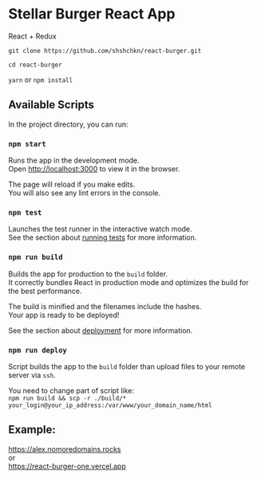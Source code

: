 # Stellar Burger React App

React + Redux

`git clone https://github.com/shshchkn/react-burger.git`

`cd react-burger`

`yarn` or `npm install`

## Available Scripts

In the project directory, you can run:

### `npm start`

Runs the app in the development mode.\
Open [http://localhost:3000](http://localhost:3000) to view it in the browser.

The page will reload if you make edits.\
You will also see any lint errors in the console.

### `npm test`

Launches the test runner in the interactive watch mode.\
See the section about [running tests](https://facebook.github.io/create-react-app/docs/running-tests) for more information.

### `npm run build`

Builds the app for production to the `build` folder.\
It correctly bundles React in production mode and optimizes the build for the best performance.

The build is minified and the filenames include the hashes.\
Your app is ready to be deployed!

See the section about [deployment](https://facebook.github.io/create-react-app/docs/deployment) for more information.

### `npm run deploy`

Script builds the app to the `build` folder than upload files to your remote server via `ssh`.

You need to change part of script like:\
`npm run build && scp -r ./build/* your_login@your_ip_address:/var/www/your_domain_name/html`

## Example: 
https://alex.nomoredomains.rocks \
or \
https://react-burger-one.vercel.app
